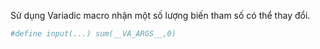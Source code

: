 
Sử dụng Variadic macro nhận một số lượng biến tham số có thể thay đổi.
```bash
#define input(...) sum(__VA_ARGS__,0)
```


